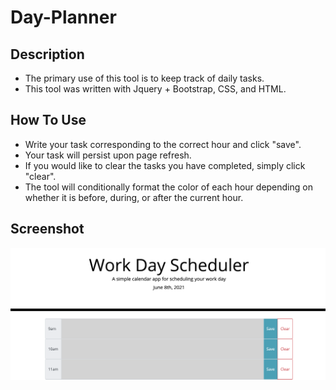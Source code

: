 # Day-Planner

## Description

- The primary use of this tool is to keep track of daily tasks. 
- This tool was written with Jquery + Bootstrap, CSS, and HTML.

## How To Use 
- Write your task corresponding to the correct hour and click "save".
- Your task will persist upon page refresh. 
- If you would like to clear the tasks you have completed, simply click "clear". 
- The tool will conditionally format the color of each hour depending on whether it is before, during, or after the current hour. 

## Screenshot
![Deployed Day-Planner Application](images/dayplanner-ss.png)